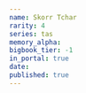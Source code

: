 ```yaml
---
name: Skorr Tchar
rarity: 4
series: tas
memory_alpha:
bigbook_tier: -1
in_portal: true
date:
published: true
---
```



